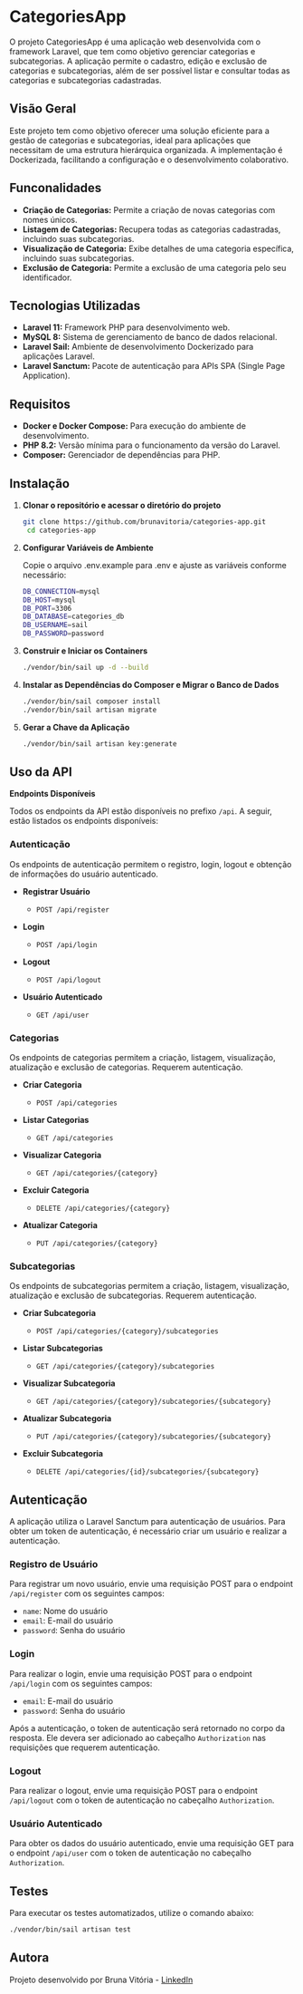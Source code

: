 # CategoriesApp
O projeto CategoriesApp é uma aplicação web desenvolvida com o framework Laravel, que tem como objetivo gerenciar categorias e subcategorias. A aplicação permite o cadastro, edição e exclusão de categorias e subcategorias, além de ser possível listar e consultar todas as categorias e subcategorias cadastradas.

## Visão Geral

Este projeto tem como objetivo oferecer uma solução eficiente para a gestão de categorias e subcategorias, ideal para aplicações que necessitam de uma estrutura hierárquica organizada. A implementação é Dockerizada, facilitando a configuração e o desenvolvimento colaborativo.

## Funconalidades

- **Criação de Categorias:** Permite a criação de novas categorias com nomes únicos.
- **Listagem de Categorias:** Recupera todas as categorias cadastradas, incluindo suas subcategorias.
- **Visualização de Categoria:** Exibe detalhes de uma categoria específica, incluindo suas subcategorias.
- **Exclusão de Categoria:** Permite a exclusão de uma categoria pelo seu identificador.

## Tecnologias Utilizadas

- **Laravel 11:** Framework PHP para desenvolvimento web.
- **MySQL 8:** Sistema de gerenciamento de banco de dados relacional.
- **Laravel Sail:** Ambiente de desenvolvimento Dockerizado para aplicações Laravel.
- **Laravel Sanctum:** Pacote de autenticação para APIs SPA (Single Page Application).

## Requisitos

- **Docker e Docker Compose:** Para execução do ambiente de desenvolvimento.
- **PHP 8.2:** Versão mínima para o funcionamento da versão do Laravel.
- **Composer:** Gerenciador de dependências para PHP.

## Instalação

1. **Clonar o repositório e acessar o diretório do projeto**
   ```bash
   git clone https://github.com/brunavitoria/categories-app.git
    cd categories-app
    ```
2. **Configurar Variáveis de Ambiente**

    Copie o arquivo .env.example para .env e ajuste as variáveis conforme necessário:
    ```bash
    DB_CONNECTION=mysql
    DB_HOST=mysql
    DB_PORT=3306
    DB_DATABASE=categories_db
    DB_USERNAME=sail
    DB_PASSWORD=password
    ```

3. **Construir e Iniciar os Containers**
    ```bash
    ./vendor/bin/sail up -d --build
    ```

4. **Instalar as Dependências do Composer e Migrar o Banco de Dados**
    ```bash
    ./vendor/bin/sail composer install
    ./vendor/bin/sail artisan migrate
    ```

5. **Gerar a Chave da Aplicação**
    ```bash
    ./vendor/bin/sail artisan key:generate
    ```

## Uso da API

**Endpoints Disponíveis**

Todos os endpoints da API estão disponíveis no prefixo `/api`. A seguir, estão listados os endpoints disponíveis:

### Autenticação

Os endpoints de autenticação permitem o registro, login, logout e obtenção de informações do usuário autenticado.

- **Registrar Usuário**
    - `POST /api/register`

- **Login**
    - `POST /api/login`

- **Logout**
    - `POST /api/logout`

- **Usuário Autenticado**
    - `GET /api/user`

### Categorias

Os endpoints de categorias permitem a criação, listagem, visualização, atualização e exclusão de categorias. Requerem autenticação.

- **Criar Categoria**
    - `POST /api/categories`

- **Listar Categorias**
    - `GET /api/categories`

- **Visualizar Categoria**
    - `GET /api/categories/{category}`

- **Excluir Categoria**
    - `DELETE /api/categories/{category}`

- **Atualizar Categoria**
    - `PUT /api/categories/{category}`

### Subcategorias

Os endpoints de subcategorias permitem a criação, listagem, visualização, atualização e exclusão de subcategorias. Requerem autenticação.

- **Criar Subcategoria**
    - `POST /api/categories/{category}/subcategories`

- **Listar Subcategorias**
    - `GET /api/categories/{category}/subcategories`

- **Visualizar Subcategoria**
    - `GET /api/categories/{category}/subcategories/{subcategory}`

- **Atualizar Subcategoria**
    - `PUT /api/categories/{category}/subcategories/{subcategory}`

- **Excluir Subcategoria**
    - `DELETE /api/categories/{id}/subcategories/{subcategory}`

## Autenticação

A aplicação utiliza o Laravel Sanctum para autenticação de usuários. Para obter um token de autenticação, é necessário criar um usuário e realizar a autenticação.

### Registro de Usuário

Para registrar um novo usuário, envie uma requisição POST para o endpoint `/api/register` com os seguintes campos:

- `name`: Nome do usuário
- `email`: E-mail do usuário
- `password`: Senha do usuário

### Login

Para realizar o login, envie uma requisição POST para o endpoint `/api/login` com os seguintes campos:

- `email`: E-mail do usuário
- `password`: Senha do usuário

Após a autenticação, o token de autenticação será retornado no corpo da resposta. Ele devera ser adicionado ao cabeçalho `Authorization` nas requisições que requerem autenticação.

### Logout

Para realizar o logout, envie uma requisição POST para o endpoint `/api/logout` com o token de autenticação no cabeçalho `Authorization`.

### Usuário Autenticado

Para obter os dados do usuário autenticado, envie uma requisição GET para o endpoint `/api/user` com o token de autenticação no cabeçalho `Authorization`.

## Testes

Para executar os testes automatizados, utilize o comando abaixo:
```bash
./vendor/bin/sail artisan test
```

## Autora

Projeto desenvolvido por Bruna Vitória - [LinkedIn](https://www.linkedin.com/in/brunavitoria/)
